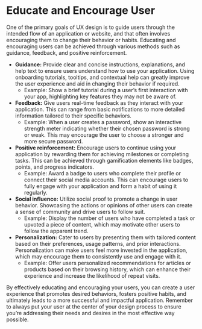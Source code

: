 # Educate and Encourage User

One of the primary goals of UX design is to guide users through the intended flow of an application or website, and that often involves encouraging them to change their behavior or habits. Educating and encouraging users can be achieved through various methods such as guidance, feedback, and positive reinforcement.

- **Guidance:** Provide clear and concise instructions, explanations, and help text to ensure users understand how to use your application. Using onboarding tutorials, tooltips, and contextual help can greatly improve the user experience and aid in changing their behavior if required.
  - Example: Show a brief tutorial during a user’s first interaction with your app, highlighting key features they may not be aware of.
- **Feedback:** Give users real-time feedback as they interact with your application. This can range from basic notifications to more detailed information tailored to their specific behaviors.
  - Example: When a user creates a password, show an interactive strength meter indicating whether their chosen password is strong or weak. This may encourage the user to choose a stronger and more secure password.
- **Positive reinforcement:** Encourage users to continue using your application by rewarding them for achieving milestones or completing tasks. This can be achieved through gamification elements like badges, points, and progress indicators.
  - Example: Award a badge to users who complete their profile or connect their social media accounts. This can encourage users to fully engage with your application and form a habit of using it regularly.
- **Social influence:** Utilize social proof to promote a change in user behavior. Showcasing the actions or opinions of other users can create a sense of community and drive users to follow suit.
  - Example: Display the number of users who have completed a task or upvoted a piece of content, which may motivate other users to follow the apparent trend.
- **Personalization:** Cater to users by presenting them with tailored content based on their preferences, usage patterns, and prior interactions. Personalization can make users feel more invested in the application, which may encourage them to consistently use and engage with it.
  - Example: Offer users personalized recommendations for articles or products based on their browsing history, which can enhance their experience and increase the likelihood of repeat visits.

By effectively educating and encouraging your users, you can create a user experience that promotes desired behaviors, fosters positive habits, and ultimately leads to a more successful and impactful application. Remember to always put your user at the center of your design process to ensure you’re addressing their needs and desires in the most effective way possible.
